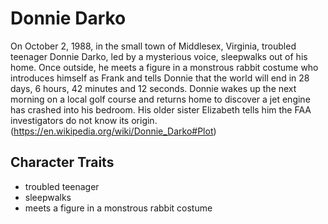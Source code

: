 # Donnie Darko
On October 2, 1988, in the small town of Middlesex, Virginia, troubled teenager Donnie Darko, led by a mysterious voice, sleepwalks out of his home. Once outside, he meets a figure in a monstrous rabbit costume who introduces himself as Frank and tells Donnie that the world will end in 28 days, 6 hours, 42 minutes and 12 seconds. Donnie wakes up the next morning on a local golf course and returns home to discover a jet engine has crashed into his bedroom. His older sister Elizabeth tells him the FAA investigators do not know its origin. (https://en.wikipedia.org/wiki/Donnie_Darko#Plot)
## Character Traits
* troubled teenager
* sleepwalks
* meets a figure in a monstrous rabbit costume


